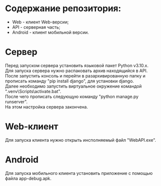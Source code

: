<h1>Содержание репозитория:</h1>
<ul>
  <li>Web - клиент Web-версии;
  <li>API - серверная часть;
  <li>Android - клиент мобильной версии.
</ul>
<h1>Сервер</h1>
Перед запуском сервера установить языковой пакет Python v3.10.x.
<br>Для запуска сервера нужно распаковать архив находящийся в API. После запустить консоль и перейти в разархивированную папку и прописать команду "pip install django", для установки django.
<br>Далее необходимо запустить виртуальное окружение командой ".venv\Scripts\activate.bat".
<br>После чего прописать следующую команду "python manage.py runserver".
<br>На этом настройка сервера закончена.
<h1>Web-клиент</h1>
Для запуска клиента нужно открыть инсполняемый файл "WebAPI.exe".
<h1>Android</h1>
Для запуска мобильного клиента установить приложение с помощью файла app-debug.apk.
